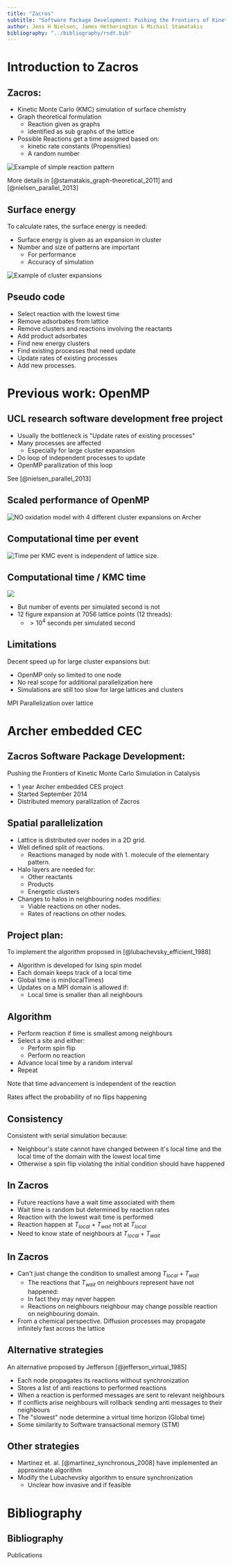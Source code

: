 ```yaml
---
title: "Zacros"
subtitle: "Software Package Development: Pushing the Frontiers of Kinetic Monte Carlo Simulation in Catalysis"
author: Jens H Nielsen, James Hetherington & Michail Stamatakis
bibliography: "../bibliography/rsdt.bib"
---
```


Introduction to Zacros
======================

Zacros:
-------

* Kinetic Monte Carlo (KMC) simulation of surface chemistry
* Graph theoretical formulation
    - Reaction given as graphs
    - identified as sub graphs of the lattice
* Possible Reactions get a time assigned based on:
    - kinetic rate constants (Propensities)
    - A random number

![Example of simple reaction pattern](assets/zacrosESCE/reactionCOOCO2.svg)

More details in [@stamatakis_graph-theoretical_2011] and [@nielsen_parallel_2013]

Surface energy
--------------

To calculate rates, the surface energy is needed:

* Surface energy is given as an expansion in cluster
* Number and size of patterns are important
    - For performance
    - Accuracy of simulation

![Example of cluster expansions](assets/zacrosESCE/clusterexpansion.svg)

Pseudo code
-----------

* Select reaction with the lowest time
* Remove adsorbates from lattice
* Remove clusters and reactions involving the reactants
* Add product adsorbates
* Find new energy clusters
* Find existing processes that need update
* Update rates of existing processes
* Add new processes.

Previous work: OpenMP
=====================

UCL research software development free project
----------------------------------------------

* Usually the bottleneck is "Update rates of existing processes"
* Many processes are affected
    - Especially for large cluster expansion
* Do loop of independent processes to update
* OpenMP parallization of this loop

See [@nielsen_parallel_2013]

Scaled performance of OpenMP
----------------------------

![NO oxidation model with 4 different cluster expansions on Archer](assets/zacrosESCE/archer_intelO3_threds_scaling.png)


Computational time per event
----------------------------

![Time per KMC event is independent of lattice size.](assets/zacrosESCE/archer_intelO3_lattice_event_scaling.png)

Computational time / KMC time
---------------------------------

![](assets/zacrosESCE/archer_intelO3_lattice_scaling.png)

* But number of events per simulated second is not
* 12 figure expansion at 7056 lattice points (12 threads):
    - $> 10^4$ seconds per simulated second

Limitations
-----------

Decent speed up for large cluster expansions but:

* OpenMP only so limited to one node
* No real scope for additional parallelization here
* Simulations are still too slow for large lattices and clusters

MPI Parallelization over lattice


Archer embedded CEC
===================

Zacros Software Package Development:
------------------------------------

Pushing the Frontiers of Kinetic Monte Carlo Simulation in Catalysis

* 1 year Archer embedded CES project
* Started September 2014
* Distributed memory parallization of Zacros


Spatial parallelization
-----------------------

* Lattice is distributed over nodes in a 2D grid.
* Well defined split of reactions.
    - Reactions managed by node with 1. molecule of the elementary pattern.
* Halo layers are needed for:
    - Other reactants
    - Products
    - Energetic clusters
* Changes to halos in neighbouring nodes modifies:
    - Viable reactions on other nodes.
    - Rates of reactions on other nodes.


Project plan:
-------------

To implement the algorithm proposed in [@lubachevsky_efficient_1988]

* Algorithm is developed for Ising spin model
* Each domain keeps track of a local time
* Global time is min(localTimes)
* Updates on a MPI domain is allowed if:
    - Local time is smaller than all neighbours

Algorithm
---------

* Perform reaction if time is smallest among neighbours
* Select a site and either:
    - Perform spin flip
    - Perform no reaction
* Advance local time by a random interval
* Repeat


Note that time advancement is independent of the reaction

Rates affect the probability of no flips happening

Consistency
-----------

Consistent with serial simulation because:

* Neighbour's state cannot have changed between it's local time and the local time of the domain with the lowest local time
* Otherwise a spin flip violating the initial condition should have happened



In Zacros
---------


* Future reactions have a wait time associated with them
* Wait time is random but determined by reaction rates
* Reaction with the lowest wait time is performed
* Reaction happen at $T_{local} + T_{wait}$ not at $T_{local}$
* Need to know state of neighbours at $T_{local} + T_{wait}$


In Zacros
---------

* Can't just change the condition to smallest among $T_{local} + T_{wait}$
    - The reactions that $T_{wait}$ on neighbours represent have not happened:
    - In fact they may never happen
    - Reactions on neighbours neighbour may change possible reaction on neighbouring domain.
* From a chemical perspective. Diffusion processes may propagate infinitely fast across the lattice

Alternative strategies
----------------------

An alternative proposed by Jefferson [@jefferson_virtual_1985] 

* Each node propagates its reactions without synchronization
* Stores a list of anti reactions to performed reactions
* When a reaction is performed messages are sent to relevant neighbours
* If conflicts arise neighbours will rollback sending anti messages to their neighbours
* The "slowest" node determine a virtual time horizon (Global time)
* Some similarity to Software transactional memory (STM)

Other strategies
----------------

* Martinez et. al. [@martinez_synchronous_2008] have implemented an approximate algorithm
* Modify the Lubachevsky algorithm to ensure synchronization
    - Unclear how invasive and if feasible



Bibliography
============

Bibliography
------------

Publications